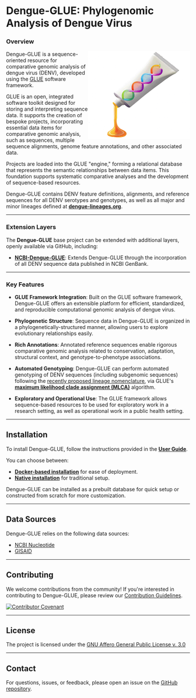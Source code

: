 Dengue-GLUE: Phylogenomic Analysis of Dengue Virus
==================================================

### Overview

<img align="right" width="280" height="240" src="md/dengue-glue-logo2.png">

Dengue-GLUE is a sequence-oriented resource for comparative genomic analysis of dengue virus (DENV), developed using the [GLUE](https://github.com/giffordlabcvr/gluetools) software framework.

GLUE is an open, integrated software toolkit designed for storing and interpreting sequence data. It supports the creation of bespoke projects, incorporating essential data items for comparative genomic analysis, such as sequences, multiple sequence alignments, genome feature annotations, and other associated data.

Projects are loaded into the GLUE "engine," forming a relational database that represents the semantic relationships between data items. This foundation supports systematic comparative analyses and the development of sequence-based resources.

Dengue-GLUE contains DENV feature definitions, alignments, and reference sequences for all DENV serotypes and genotypes, as well as all major and minor lineages defined at **[dengue-lineages.org](https://dengue-lineages.org)**.

* * * * *

### Extension Layers

The **Dengue-GLUE** base project can be extended with additional layers, openly available via GitHub, including:

-   **[NCBI-Dengue-GLUE](https://github.com/giffordlabcvr/NCBI-Dengue-GLUE)**: Extends Dengue-GLUE through the incorporation of all DENV sequence data published in NCBI GenBank.

* * * * *

### Key Features

-   **GLUE Framework Integration**: Built on the GLUE software framework, Dengue-GLUE offers an extensible platform for efficient, standardized, and reproducible computational genomic analysis of dengue virus.

-   **Phylogenetic Structure**: Sequence data in Dengue-GLUE is organized in a phylogenetically-structured manner, allowing users to explore evolutionary relationships easily.

-   **Rich Annotations**: Annotated reference sequences enable rigorous comparative genomic analysis related to conservation, adaptation, structural context, and genotype-to-phenotype associations.

-   **Automated Genotyping**: Dengue-GLUE can perform automated genotyping of DENV sequences (including subgenomic sequences) following the [recently proposed lineage nomenclature](https://dengue-lineages.org), via GLUE's **[maximum likelihood clade assignment (MLCA)](https://github.com/giffordlabcvr/Dengue-GLUE/wiki/Genotyping-Tools)** algorithm.

-   **Exploratory and Operational Use**: The GLUE framework allows sequence-based resources to be used for exploratory work in a research setting, as well as operational work in a public health setting.

* * * * *

Installation
------------

To install Dengue-GLUE, follow the instructions provided in the **[User Guide](https://github.com/giffordlabcvr/Dengue-GLUE/wiki)**.

You can choose between:

-   **[Docker-based installation](https://github.com/giffordlabcvr/Dengue-GLUE/wiki/Docker-Installation)** for ease of deployment.
-   **[Native installation](https://github.com/giffordlabcvr/Dengue-GLUE/wiki/Native-Installation)** for traditional setup.

Dengue-GLUE can be installed as a prebuilt database for quick setup or constructed from scratch for more customization.

* * * * *

Data Sources
------------

Dengue-GLUE relies on the following data sources:

-   [NCBI Nucleotide](https://www.ncbi.nlm.nih.gov/nuccore)
-   [GISAID](https://gisaid.org/)

* * * * *

Contributing
------------

We welcome contributions from the community! If you're interested in contributing to Dengue-GLUE, please review our [Contribution Guidelines](./md/CONTRIBUTING.md).

[![Contributor Covenant](https://img.shields.io/badge/Contributor%20Covenant-2.1-4baaaa.svg)](./md/code_of_conduct.md)

* * * * *

License
-------

The project is licensed under the [GNU Affero General Public License v. 3.0](https://www.gnu.org/licenses/agpl-3.0.en.html)

* * * * *

Contact
-------

For questions, issues, or feedback, please open an issue on the [GitHub repository](https://github.com/giffordlabcvr/Dengue-GLUE/issues).

